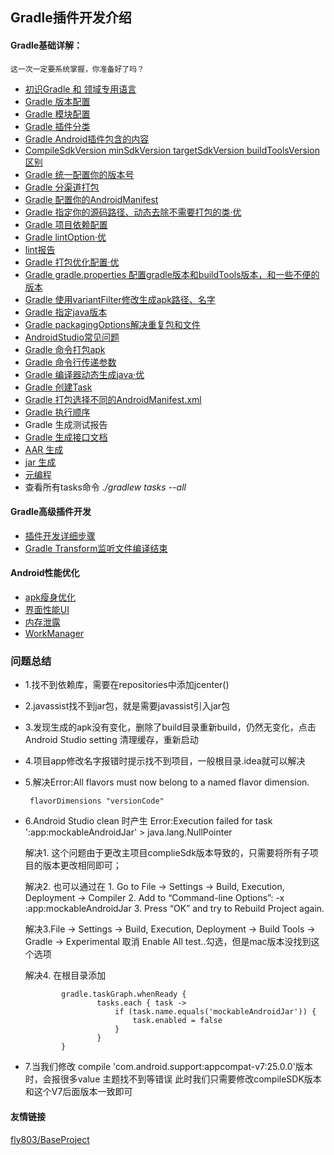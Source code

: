 ## Gradle插件开发介绍


####  Gradle基础详解：

    这一次一定要系统掌握，你准备好了吗？
    
    
- [初识Gradle 和 领域专用语言](https://github.com/UCodeUStory/GradlePlugin/blob/master/source/day01.gradle)
- [Gradle 版本配置](https://github.com/UCodeUStory/GradlePlugin/blob/master/source/day02.md)
- [Gradle 模块配置](https://github.com/UCodeUStory/GradlePlugin/blob/master/source/day03.gradle)
- [Gradle 插件分类](https://github.com/UCodeUStory/GradlePlugin/blob/master/source/day04.gradle)
- [Gradle Android插件包含的内容](https://github.com/UCodeUStory/GradlePlugin/blob/master/source/android.gradle)
- [CompileSdkVersion minSdkVersion targetSdkVersion buildToolsVersion区别](https://github.com/UCodeUStory/GradlePlugin/blob/master/source/sdkVersionType.md)
- [Gradle 统一配置你的版本号](https://github.com/UCodeUStory/GradlePlugin/blob/master/source/version.gradle)
- [Gradle 分渠道打包](https://github.com/UCodeUStory/GradlePlugin/blob/master/source/productflavor.gradle)
- [Gradle 配置你的AndroidManifest](https://github.com/UCodeUStory/GradlePlugin/blob/master/source/configManifest.gradle)
- [Gradle 指定你的源码路径、动态去除不需要打包的类·优](https://github.com/UCodeUStory/GradlePlugin/blob/master/source/sourceSet.gradle)
- [Gradle 项目依赖配置](https://github.com/UCodeUStory/GradlePlugin/blob/master/source/project_library.md)
- [Gradle lintOption·优](https://github.com/UCodeUStory/GradlePlugin/blob/master/source/lintOption.gradle)
- [lint报告](https://github.com/UCodeUStory/GradlePlugin/blob/master/source/lint-results-obmDebug.html)
- [Gradle 打包优化配置·优](https://github.com/UCodeUStory/GradlePlugin/blob/master/source/optimization.gradle)
- [Gradle gradle.properties 配置gradle版本和buildTools版本，和一些不便的版本](https://github.com/UCodeUStory/GradlePlugin/blob/master/source/properties.gradle)
- [Gradle 使用variantFilter修改生成apk路径、名字](https://github.com/UCodeUStory/GradlePlugin/blob/master/source/applicationVariant.gradle)
- [Gradle 指定java版本](https://github.com/UCodeUStory/GradlePlugin/blob/master/source/set_java_version.gradle)
- [Gradle packagingOptions解决重复包和文件](https://github.com/UCodeUStory/GradlePlugin/blob/master/source/packageOption.gradle)
- [AndroidStudio常见问题](https://github.com/UCodeUStory/GradlePlugin/blob/master/source/android_studio.xml)
- [Gradle 命令打包apk](https://github.com/UCodeUStory/GradlePlugin/blob/master/source/assemble.md)
- [Gradle 命令行传递参数](https://github.com/UCodeUStory/GradlePlugin/blob/master/source/assembleWithParams.md)
- [Gradle 编译器动态生成java·优](https://github.com/UCodeUStory/GradlePlugin/blob/master/source/operate_file.md)
- [Gradle 创建Task](https://github.com/UCodeUStory/GradlePlugin/blob/master/source/task.md)
- [Gradle 打包选择不同的AndroidManifest.xml](https://github.com/UCodeUStory/GradlePlugin/blob/master/source/diffManifest.md)
- [Gradle 执行顺序](https://github.com/UCodeUStory/GradlePlugin/blob/master/source/exeRank.md)
- Gradle 生成测试报告
- [Gradle 生成接口文档](https://github.com/UCodeUStory/GradlePlugin/blob/master/source/genJavadoc.gradle)
- [AAR 生成](https://github.com/UCodeUStory/GradlePlugin/blob/master/source/aar.md)
- [jar 生成](https://github.com/UCodeUStory/GradlePlugin/blob/master/source/makeJar.md)
- [元编程](https://github.com/UCodeUStory/GradlePlugin/blob/master/source/metaprogramming.md)
- 查看所有tasks命令    *./gradlew tasks --all*

  
#### Gradle高级插件开发
 - [插件开发详细步骤](https://github.com/UCodeUStory/GradlePlugin/blob/master/source/plugin_develop.md)
 - [Gradle Transform监听文件编译结束](https://github.com/UCodeUStory/GradlePlugin/blob/master/source/gradle_tranform.md)

#### Android性能优化
- [apk瘦身优化](https://github.com/UCodeUStory/GradlePlugin/blob/master/source/android_apk_optimization.md) 
- [界面性能UI](https://github.com/UCodeUStory/GradlePlugin/blob/master/source/ui_optimization.md) 
- [内存泄露](https://github.com/UCodeUStory/GradlePlugin/blob/master/source/memory_optimization.md)
- [WorkManager](https://github.com/UCodeUStory/GradlePlugin/blob/master/source/workmanager.md)


### 问题总结

 - 1.找不到依赖库，需要在repositories中添加jcenter()
 - 2.javassist找不到jar包，就是需要javassist引入jar包
 - 3.发现生成的apk没有变化，删除了build目录重新build，仍然无变化，点击Android Studio setting 清理缓存，重新启动
 - 4.项目app修改名字报错时提示找不到项目，一般根目录.idea就可以解决
 - 5.解决Error:All flavors must now belong to a named flavor dimension.
 
        flavorDimensions "versionCode"
 - 6.Android Studio clean 时产生 Error:Execution failed for task ':app:mockableAndroidJar' > java.lang.NullPointer
 
     解决1. 这个问题由于更改主项目complieSdk版本导致的，只需要将所有子项目的版本更改相同即可；
     
     解决2. 也可以通过在
           1. Go to File -> Settings -> Build, Execution, Deployment -> Compiler 
           2. Add to “Command-line Options”: -x :app:mockableAndroidJar 
           3. Press “OK” and try to Rebuild Project again.
           
     解决3.File -> Settings -> Build, Execution, Deployment -> Build Tools -> Gradle -> Experimental
           取消 Enable All test..勾选，但是mac版本没找到这个选项
           
     解决4. 在根目录添加
           
               gradle.taskGraph.whenReady {
                       tasks.each { task ->
                           if (task.name.equals('mockableAndroidJar')) {
                               task.enabled = false
                           }
                       }
               }
 - 7.当我们修改    compile 'com.android.support:appcompat-v7:25.0.0'版本时，会报很多value
 主题找不到等错误
     此时我们只需要修改compileSDK版本和这个V7后面版本一致即可


#### 友情链接
[fly803/BaseProject](https://github.com/fly803/BaseProject) 
